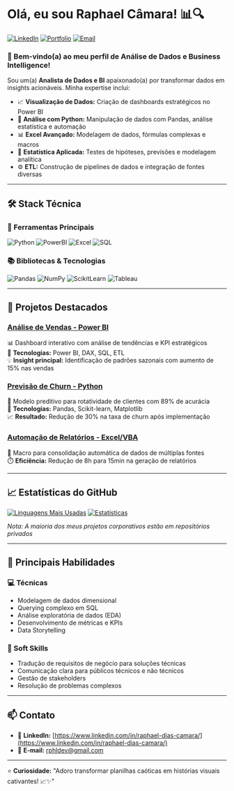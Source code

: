 # Olá, eu sou Raphael Câmara! 📊🔍

[![LinkedIn](https://img.shields.io/badge/LinkedIn-0077B5?style=for-the-badge&logo=linkedin&logoColor=white)](https://www.linkedin.com/in/raphael-dias-camara/)
[![Portfolio](https://img.shields.io/badge/PowerBI-F2C811?style=for-the-badge&logo=powerbi&logoColor=black)](https://rphl-data.vercel.app/)
[![Email](https://img.shields.io/badge/Gmail-D14836?style=for-the-badge&logo=gmail&logoColor=white)](mailto:rphldev@gmail.com)

### 👋 Bem-vindo(a) ao meu perfil de Análise de Dados e Business Intelligence!

Sou um(a) **Analista de Dados e BI** apaixonado(a) por transformar dados em insights acionáveis. Minha expertise inclui:

- 📈 **Visualização de Dados:** Criação de dashboards estratégicos no Power BI
- 🐍 **Análise com Python:** Manipulação de dados com Pandas, análise estatística e automação
- 📊 **Excel Avançado:** Modelagem de dados, fórmulas complexas e macros
- 🧠 **Estatística Aplicada:** Testes de hipóteses, previsões e modelagem analítica
- ⚙️ **ETL:** Construção de pipelines de dados e integração de fontes diversas

---

## 🛠️ Stack Técnica

### 📌 Ferramentas Principais
![Python](https://img.shields.io/badge/Python-3776AB?style=for-the-badge&logo=python&logoColor=white)
![PowerBI](https://img.shields.io/badge/PowerBI-F2C811?style=for-the-badge&logo=powerbi&logoColor=black)
![Excel](https://img.shields.io/badge/Excel-217346?style=for-the-badge&logo=microsoftexcel&logoColor=white)
![SQL](https://img.shields.io/badge/SQL-4479A1?style=for-the-badge&logo=postgresql&logoColor=white)

### 📚 Bibliotecas & Tecnologias
![Pandas](https://img.shields.io/badge/Pandas-150458?style=for-the-badge&logo=pandas&logoColor=white)
![NumPy](https://img.shields.io/badge/NumPy-013243?style=for-the-badge&logo=numpy&logoColor=white)
![ScikitLearn](https://img.shields.io/badge/ScikitLearn-F7931E?style=for-the-badge&logo=scikitlearn&logoColor=white)
![Tableau](https://img.shields.io/badge/Tableau-E97627?style=for-the-badge&logo=tableau&logoColor=white)

---

## 🚀 Projetos Destacados

### [Análise de Vendas - Power BI](https://github.com/seu-user/projeto-vendas)
📊 Dashboard interativo com análise de tendências e KPI estratégicos  
🔧 **Tecnologias:** Power BI, DAX, SQL, ETL  
💡 **Insight principal:** Identificação de padrões sazonais com aumento de 15% nas vendas

### [Previsão de Churn - Python](https://github.com/seu-user/projeto-churn)
🐍 Modelo preditivo para rotatividade de clientes com 89% de acurácia  
🔧 **Tecnologias:** Pandas, Scikit-learn, Matplotlib  
📈 **Resultado:** Redução de 30% na taxa de churn após implementação

### [Automação de Relatórios - Excel/VBA](https://github.com/seu-user/automacao-excel)
🤖 Macro para consolidação automática de dados de múltiplas fontes  
⏱️ **Eficiência:** Redução de 8h para 15min na geração de relatórios

---

## 📈 Estatísticas do GitHub

[![Linguagens Mais Usadas](https://github-readme-stats.vercel.app/api/top-langs/?username=seu-user&layout=compact&theme=dark&hide=html,css)](https://github.com/seu-user)
[![Estatísticas](https://github-readme-stats.vercel.app/api?username=seu-user&show_icons=true&theme=dark&include_all_commits=true)](https://github.com/seu-user)

*Nota: A maioria dos meus projetos corporativos estão em repositórios privados*

---

## 📌 Principais Habilidades

### 💻 Técnicas
- Modelagem de dados dimensional
- Querying complexo em SQL
- Análise exploratória de dados (EDA)
- Desenvolvimento de métricas e KPIs
- Data Storytelling

### 🧠 Soft Skills
- Tradução de requisitos de negócio para soluções técnicas
- Comunicação clara para públicos técnicos e não técnicos
- Gestão de stakeholders
- Resolução de problemas complexos

---

## 📫 Contato

- 💼 **LinkedIn:** [https://www.linkedin.com/in/raphael-dias-camara/](https://www.linkedin.com/in/raphael-dias-camara/)
- 📧 **E-mail:** rphldev@gmail.com
---

⭐ **Curiosidade:** "Adoro transformar planilhas caóticas em histórias visuais cativantes! 📈✨"
